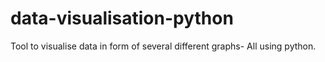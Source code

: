 # data-visualisation-python
 Tool to visualise data in form of several different graphs- All using python. 
